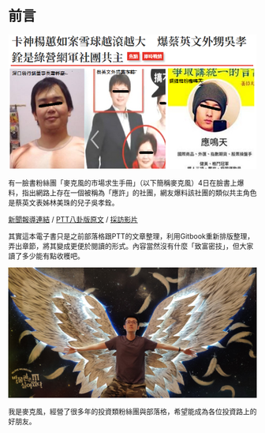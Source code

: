 # 前言

![&#x6050;&#x6016;&#x7684;&#x7DB2;&#x8ECD;](.gitbook/assets/78952596_2934270306594733_2439451869764911104_n.png)

有一臉書粉絲團「麥克風的市場求生手冊」（以下簡稱麥克風）4日在臉書上爆料，指出網路上存在一個被稱為「應許」的社團，網友爆料該社團的類似共主角色是蔡英文表姊林美珠的兒子吳孝銓。

[新聞報導連結](https://www.upmedia.mg/news_info.php?SerialNo=76736) / [PTT八卦版原文](https://pttweb.tw/s/3nGBs) / [採訪影片](https://www.facebook.com/mktsurvivalkit/videos/2917512468259323/)  
  
其實這本電子書只是之前部落格跟PTT的文章整理，利用Gitbook重新排版整理，弄出章節，將其變成更便於閱讀的形式。內容當然沒有什麼「致富密技」，但大家讀了多少能有點收穫吧。

![&#x53EA;&#x662F;&#x89BA;&#x5F97;&#x9019;&#x5F35;&#x5716;&#x5F88;&#x5047;&#x63B0;&#x800C;&#x5DF2;&#xFF0C;&#x653E;&#x5728;&#x9019;&#x6C92;&#x5225;&#x7684;&#x610F;&#x601D;](.gitbook/assets/img_20190621_153711.jpg)

我是麥克風，經營了很多年的投資類粉絲團與部落格，希望能成為各位投資路上的好朋友。



